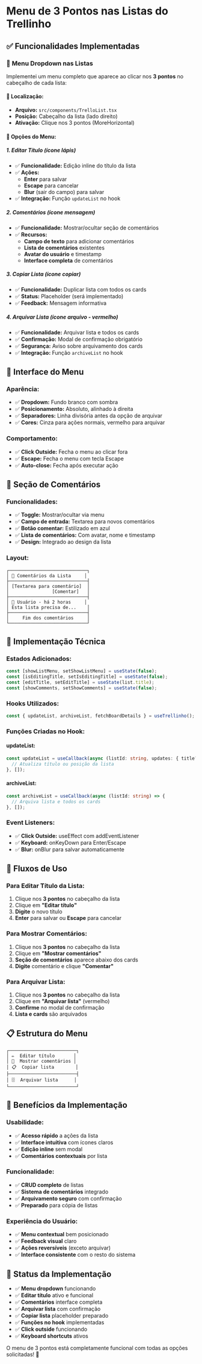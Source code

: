 # Menu de 3 Pontos nas Listas do Trellinho

## ✅ Funcionalidades Implementadas

### 🎯 **Menu Dropdown nas Listas**

Implementei um menu completo que aparece ao clicar nos **3 pontos** no cabeçalho de cada lista:

#### 📍 **Localização:**
- **Arquivo:** `src/components/TrelloList.tsx`
- **Posição:** Cabeçalho da lista (lado direito)
- **Ativação:** Clique nos 3 pontos (MoreHorizontal)

#### 🔧 **Opções do Menu:**

##### 1. **Editar Título** (ícone lápis)
- ✅ **Funcionalidade:** Edição inline do título da lista
- ✅ **Ações:**
  - **Enter** para salvar
  - **Escape** para cancelar
  - **Blur** (sair do campo) para salvar
- ✅ **Integração:** Função `updateList` no hook

##### 2. **Comentários** (ícone mensagem)
- ✅ **Funcionalidade:** Mostrar/ocultar seção de comentários
- ✅ **Recursos:**
  - **Campo de texto** para adicionar comentários
  - **Lista de comentários** existentes
  - **Avatar do usuário** e timestamp
  - **Interface completa** de comentários

##### 3. **Copiar Lista** (ícone copiar)
- ✅ **Funcionalidade:** Duplicar lista com todos os cards
- ✅ **Status:** Placeholder (será implementado)
- ✅ **Feedback:** Mensagem informativa

##### 4. **Arquivar Lista** (ícone arquivo - vermelho)
- ✅ **Funcionalidade:** Arquivar lista e todos os cards
- ✅ **Confirmação:** Modal de confirmação obrigatório
- ✅ **Segurança:** Aviso sobre arquivamento dos cards
- ✅ **Integração:** Função `archiveList` no hook

## 🎨 **Interface do Menu**

### **Aparência:**
- ✅ **Dropdown:** Fundo branco com sombra
- ✅ **Posicionamento:** Absoluto, alinhado à direita
- ✅ **Separadores:** Linha divisória antes da opção de arquivar
- ✅ **Cores:** Cinza para ações normais, vermelho para arquivar

### **Comportamento:**
- ✅ **Click Outside:** Fecha o menu ao clicar fora
- ✅ **Escape:** Fecha o menu com tecla Escape
- ✅ **Auto-close:** Fecha após executar ação

## 🔧 **Seção de Comentários**

### **Funcionalidades:**
- ✅ **Toggle:** Mostrar/ocultar via menu
- ✅ **Campo de entrada:** Textarea para novos comentários
- ✅ **Botão comentar:** Estilizado em azul
- ✅ **Lista de comentários:** Com avatar, nome e timestamp
- ✅ **Design:** Integrado ao design da lista

### **Layout:**
```
┌─────────────────────────────┐
│ 💬 Comentários da Lista     │
├─────────────────────────────┤
│ [Textarea para comentário]  │
│                [Comentar]   │
├─────────────────────────────┤
│ 👤 Usuário - há 2 horas     │
│ Esta lista precisa de...    │
├─────────────────────────────┤
│     Fim dos comentários     │
└─────────────────────────────┘
```

## 🔧 **Implementação Técnica**

### **Estados Adicionados:**
```typescript
const [showListMenu, setShowListMenu] = useState(false);
const [isEditingTitle, setIsEditingTitle] = useState(false);
const [editTitle, setEditTitle] = useState(list.title);
const [showComments, setShowComments] = useState(false);
```

### **Hooks Utilizados:**
```typescript
const { updateList, archiveList, fetchBoardDetails } = useTrellinho();
```

### **Funções Criadas no Hook:**

#### **updateList:**
```typescript
const updateList = useCallback(async (listId: string, updates: { title?: string; position?: number }) => {
  // Atualiza título ou posição da lista
}, []);
```

#### **archiveList:**
```typescript
const archiveList = useCallback(async (listId: string) => {
  // Arquiva lista e todos os cards
}, []);
```

### **Event Listeners:**
- ✅ **Click Outside:** useEffect com addEventListener
- ✅ **Keyboard:** onKeyDown para Enter/Escape
- ✅ **Blur:** onBlur para salvar automaticamente

## 🎯 **Fluxos de Uso**

### **Para Editar Título da Lista:**
1. Clique nos **3 pontos** no cabeçalho da lista
2. Clique em **"Editar título"**
3. **Digite** o novo título
4. **Enter** para salvar ou **Escape** para cancelar

### **Para Mostrar Comentários:**
1. Clique nos **3 pontos** no cabeçalho da lista
2. Clique em **"Mostrar comentários"**
3. **Seção de comentários** aparece abaixo dos cards
4. **Digite** comentário e clique **"Comentar"**

### **Para Arquivar Lista:**
1. Clique nos **3 pontos** no cabeçalho da lista
2. Clique em **"Arquivar lista"** (vermelho)
3. **Confirme** no modal de confirmação
4. **Lista e cards** são arquivados

## 📋 **Estrutura do Menu**

```
┌─────────────────────────┐
│ ✏️  Editar título       │
│ 💬  Mostrar comentários │
│ 📋  Copiar lista        │
├─────────────────────────┤
│ 🗄️  Arquivar lista      │
└─────────────────────────┘
```

## 🚀 **Benefícios da Implementação**

### **Usabilidade:**
- ✅ **Acesso rápido** a ações da lista
- ✅ **Interface intuitiva** com ícones claros
- ✅ **Edição inline** sem modal
- ✅ **Comentários contextuais** por lista

### **Funcionalidade:**
- ✅ **CRUD completo** de listas
- ✅ **Sistema de comentários** integrado
- ✅ **Arquivamento seguro** com confirmação
- ✅ **Preparado** para cópia de listas

### **Experiência do Usuário:**
- ✅ **Menu contextual** bem posicionado
- ✅ **Feedback visual** claro
- ✅ **Ações reversíveis** (exceto arquivar)
- ✅ **Interface consistente** com o resto do sistema

## 🎉 **Status da Implementação**

- ✅ **Menu dropdown** funcionando
- ✅ **Editar título** ativo e funcional
- ✅ **Comentários** interface completa
- ✅ **Arquivar lista** com confirmação
- ✅ **Copiar lista** placeholder preparado
- ✅ **Funções no hook** implementadas
- ✅ **Click outside** funcionando
- ✅ **Keyboard shortcuts** ativos

O menu de 3 pontos está completamente funcional com todas as opções solicitadas! 🚀